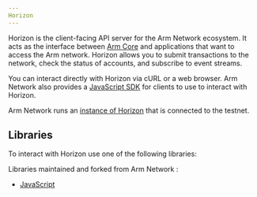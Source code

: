 ```yaml
---
Horizon
---
```

Horizon is the client-facing API server for the Arm Network ecosystem.  It acts as the interface between [Arm Core](#) and applications that want to access the Arm network. Horizon allows you to submit transactions to the network, check the status of accounts, and subscribe to event streams.

You can interact directly with Horizon via cURL or a web browser. Arm Network also provides a [JavaScript SDK](docs/overview#overview) for clients to use to interact with Horizon.

Arm Network runs an [instance of Horizon](https://testnet-horizon.arm-system-holdings.com/) that is connected to the testnet.

## Libraries

To interact with Horizon use one of the following libraries:

Libraries maintained and forked from Arm Network :<br />
- [JavaScript](https://github.com/armnetwork/js-arm-sdk)
